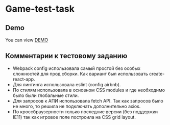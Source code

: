 # Game-test-task

## Demo
You can view  [DEMO](https://sushasgit.github.io/game-test-task/)

## Комментарии к тестовому заданию
* Webpack config использовала самый простой без особых сложностей для прод сборки. Как вариант был использовать create-react-app.
* Для линтинга использовала eslint (config airbnb).
* По стилям использовала в основном CSS modules и где необходимо было были глобальные стили.
* Для запросов к АПИ использовала fetch API. Так как запросов было не много, то решила не подключать дополнительно axios.
* По кроссбраузерности только последние версии (без поддержки IE11) так как игровое поле построила на CSS grid layout.
